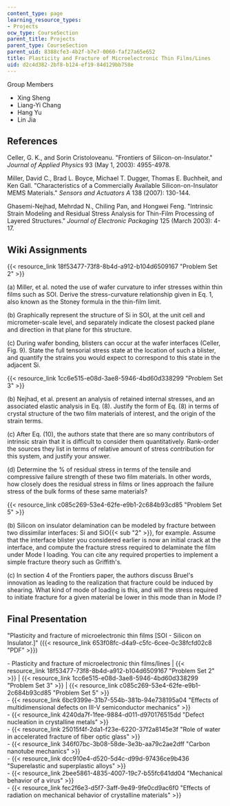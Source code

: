 ```yaml
---
content_type: page
learning_resource_types:
- Projects
ocw_type: CourseSection
parent_title: Projects
parent_type: CourseSection
parent_uid: 8388cfe3-4b2f-b7e7-0060-faf27a65e652
title: Plasticity and Fracture of Microelectronic Thin Films/Lines
uid: d2c4d382-2bf8-b124-ef19-84d129bb758e
---
```


Group Members

*   Xing Sheng
*   Liang-Yi Chang
*   Hang Yu
*   Lin Jia

References
----------

Celler, G. K., and Sorin Cristoloveanu. "Frontiers of Silicon-on-Insulator." _Journal of Applied Physics_ 93 (May 1, 2003): 4955-4978.

Miller, David C., Brad L. Boyce, Michael T. Dugger, Thomas E. Buchheit, and Ken Gall. "Characteristics of a Commercially Available Silicon-on-Insulator MEMS Materials." _Sensors and Actuators A_ 138 (2007): 130-144.

Ghasemi-Nejhad, Mehrdad N., Chiling Pan, and Hongwei Feng. "Intrinsic Strain Modeling and Residual Stress Analysis for Thin-Film Processing of Layered Structures." _Journal of Electronic Packaging_ 125 (March 2003): 4-17.

Wiki Assignments
----------------

{{< resource_link 18f53477-73f8-8b4d-a912-b104d6509167 "Problem Set 2" >}}

(a) Miller, et al. noted the use of wafer curvature to infer stresses within thin films such as SOI. Derive the stress-curvature relationship given in Eq. 1, also known as the Stoney formula in the thin-film limit.

(b) Graphically represent the structure of Si in SOI, at the unit cell and micrometer-scale level, and separately indicate the closest packed plane and direction in that plane for this structure.

(c) During wafer bonding, blisters can occur at the wafer interfaces (Celler, Fig. 9). State the full tensorial stress state at the location of such a blister, and quantify the strains you would expect to correspond to this state in the adjacent Si.

{{< resource_link 1cc6e515-e08d-3ae8-5946-4bd60d338299 "Problem Set 3" >}}

(b) Nejhad, et al. present an analysis of retained internal stresses, and an associated elastic analysis in Eq. (8). Justify the form of Eq. (8) in terms of crystal structure of the two film materials of interest, and the origin of the strain terms.

(c) After Eq. (10), the authors state that there are so many contributors of intrinsic strain that it is difficult to consider them quantitatively. Rank-order the sources they list in terms of relative amount of stress contribution for this system, and justify your answer.

(d) Determine the % of residual stress in terms of the tensile and compressive failure strength of these two film materials. In other words, how closely does the residual stress in films or lines approach the failure stress of the bulk forms of these same materials?

{{< resource_link c085c269-53e4-62fe-e9b1-2c684b93cd85 "Problem Set 5" >}}

(b) Silicon on insulator delamination can be modeled by fracture between two dissimilar interfaces: Si and SiO{{< sub "2" >}}, for example. Assume that the interface blister you considered earlier is now an initial crack at the interface, and compute the fracture stress required to delaminate the film under Mode I loading. You can cite any required properties to implement a simple fracture theory such as Griffith's.

(c) In section 4 of the Frontiers paper, the authors discuss Bruel's innovation as leading to the realization that fracture could be induced by shearing. What kind of mode of loading is this, and will the stress required to initiate fracture for a given material be lower in this mode than in Mode I?

Final Presentation
------------------

"Plasticity and fracture of microelectronic thin films \[SOI - Silicon on Insulator.\]" ({{< resource_link 653f08fc-d4a9-c5fc-6cee-0c38fcfd02c8 "PDF" >}})

\- Plasticity and fracture of microelectronic thin films/lines | {{< resource_link 18f53477-73f8-8b4d-a912-b104d6509167 "Problem Set 2" >}} | {{< resource_link 1cc6e515-e08d-3ae8-5946-4bd60d338299 "Problem Set 3" >}} | {{< resource_link c085c269-53e4-62fe-e9b1-2c684b93cd85 "Problem Set 5" >}}  
\- {{< resource_link 6bc9399e-31b7-554b-381b-94e738195a04 "Effects of multidimensional defects on III-V semiconductor mechanics" >}}  
\- {{< resource_link 4240da7f-1fee-9884-d011-d970176515dd "Defect nucleation in crystalline metals" >}}  
\- {{< resource_link 25015f4f-2da1-f23e-6220-37f2a8145e3f "Role of water in accelerated fracture of fiber optic glass" >}}  
\- {{< resource_link 346f07bc-3b08-58de-3e3b-aa79c2ae2dff "Carbon nanotube mechanics" >}}  
\- {{< resource_link dcc910e4-d520-5d4c-d99d-97436ce9b436 "Superelastic and superplastic alloys" >}}  
\- {{< resource_link 2bee5861-4835-4007-19c7-b55fc641dd04 "Mechanical behavior of a virus" >}}  
\- {{< resource_link fec2f6e3-d5f7-3aff-9e49-9fe0cd9ac6f0 "Effects of radiation on mechanical behavior of crystalline materials" >}}